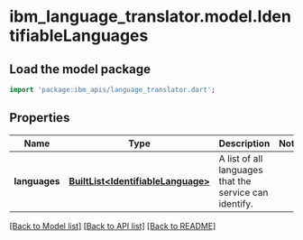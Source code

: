 # ibm_language_translator.model.IdentifiableLanguages

## Load the model package
```dart
import 'package:ibm_apis/language_translator.dart';
```

## Properties
Name | Type | Description | Notes
------------ | ------------- | ------------- | -------------
**languages** | [**BuiltList&lt;IdentifiableLanguage&gt;**](IdentifiableLanguage.md) | A list of all languages that the service can identify. | 

[[Back to Model list]](../../README.md#documentation-for-models) [[Back to API list]](../../README.md#documentation-for-api-endpoints) [[Back to README]](../../README.md)


